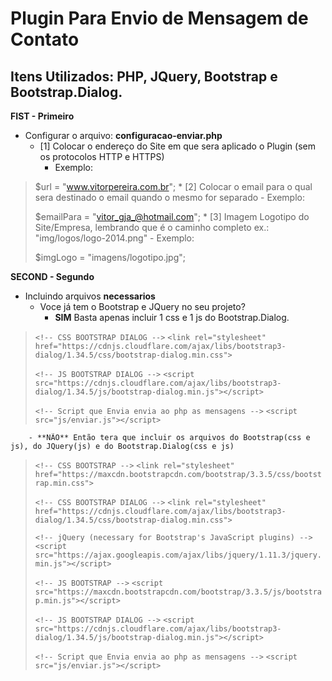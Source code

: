 # Plugin Para Envio de Mensagem de Contato
## Itens Utilizados: PHP, JQuery, Bootstrap e Bootstrap.Dialog.

**FIST - Primeiro**
- Configurar o arquivo: **configuracao-enviar.php**
	* [1] Colocar o endereço do Site em que sera aplicado o Plugin (sem os protocolos HTTP e HTTPS)
		- Exemplo:
>
> $url = "www.vitorpereira.com.br";
	* [2] Colocar o email para o qual sera destinado o email quando o mesmo for separado
		- Exemplo:
>
> $emailPara = "vitor_gja_@hotmail.com";
	* [3] Imagem Logotipo do Site/Empresa, lembrando que é o caminho completo ex.: "img/logos/logo-2014.png"
		- Exemplo:
>
> $imgLogo = "imagens/logotipo.jpg";

**SECOND - Segundo**
- Incluindo arquivos **necessarios**
	* Voce já tem o Bootstrap e JQuery no seu projeto?
		- **SIM** Basta apenas incluir 1 css e 1 js do Bootstrap.Dialog.
>
>`<!-- CSS BOOTSTRAP DIALOG -->`
>`<link rel="stylesheet" href="https://cdnjs.cloudflare.com/ajax/libs/bootstrap3-dialog/1.34.5/css/bootstrap-dialog.min.css">`
>
>
>`<!-- JS BOOTSTRAP DIALOG -->`
>`<script src="https://cdnjs.cloudflare.com/ajax/libs/bootstrap3-dialog/1.34.5/js/bootstrap-dialog.min.js"></script>`
>
>
>`<!-- Script que Envia envia ao php as mensagens -->`
>`<script src="js/enviar.js"></script>`
		
		- **NÃO** Então tera que incluir os arquivos do Bootstrap(css e js), do JQuery(js) e do Bootstrap.Dialog(css e js)
>
>`<!-- CSS BOOTSTRAP -->`
>`<link rel="stylesheet" href="https://maxcdn.bootstrapcdn.com/bootstrap/3.3.5/css/bootstrap.min.css">`
>
>
>`<!-- CSS BOOTSTRAP DIALOG -->`
>`<link rel="stylesheet" href="https://cdnjs.cloudflare.com/ajax/libs/bootstrap3-dialog/1.34.5/css/bootstrap-dialog.min.css">`
>
>
>`<!-- jQuery (necessary for Bootstrap's JavaScript plugins) -->`
>`<script src="https://ajax.googleapis.com/ajax/libs/jquery/1.11.3/jquery.min.js"></script>`
>
>
>`<!-- JS BOOTSTRAP -->`
>`<script src="https://maxcdn.bootstrapcdn.com/bootstrap/3.3.5/js/bootstrap.min.js"></script>`
>
>
>`<!-- JS BOOTSTRAP DIALOG -->`
>`<script src="https://cdnjs.cloudflare.com/ajax/libs/bootstrap3-dialog/1.34.5/js/bootstrap-dialog.min.js"></script>`
>
>
>`<!-- Script que Envia envia ao php as mensagens -->`
>`<script src="js/enviar.js"></script>`
		
